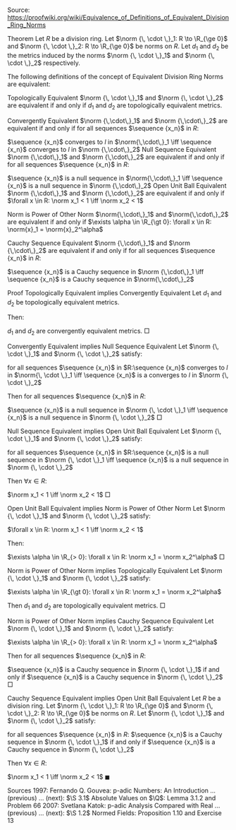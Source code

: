 # 

Source: https://proofwiki.org/wiki/Equivalence_of_Definitions_of_Equivalent_Division_Ring_Norms



Theorem
Let $R$ be a division ring.
Let $\norm {\, \cdot \,}_1: R \to \R_{\ge 0}$ and $\norm {\, \cdot \,}_2: R \to \R_{\ge 0}$ be norms on $R$.
Let $d_1$ and $d_2$ be the metrics induced by the norms $\norm {\, \cdot \,}_1$ and $\norm {\, \cdot \,}_2$ respectively.

The following definitions of the concept of Equivalent Division Ring Norms are equivalent:

Topologically Equivalent
$\norm {\, \cdot \,}_1$ and $\norm {\, \cdot \,}_2$ are equivalent if and only if $d_1$ and $d_2$ are topologically equivalent metrics.

Convergently Equivalent
$\norm {\,\cdot\,}_1$ and $\norm {\,\cdot\,}_2$ are equivalent if and only if for all sequences $\sequence {x_n}$ in $R$:

$\sequence {x_n}$ converges to $l$ in $\norm{\,\cdot\,}_1 \iff \sequence {x_n}$ converges to $l$ in $\norm {\,\cdot\,}_2$
Null Sequence Equivalent
$\norm {\,\cdot\,}_1$ and $\norm {\,\cdot\,}_2$ are equivalent if and only if for all sequences $\sequence {x_n}$ in $R$:

$\sequence {x_n}$ is a null sequence in $\norm{\,\cdot\,}_1 \iff \sequence {x_n}$ is a null sequence in $\norm {\,\cdot\,}_2$
Open Unit Ball Equivalent
$\norm {\,\cdot\,}_1$ and $\norm {\,\cdot\,}_2$ are equivalent if and only if $\forall x \in R: \norm x_1 < 1 \iff \norm x_2 < 1$ 

Norm is Power of Other Norm
$\norm{\,\cdot\,}_1$ and $\norm{\,\cdot\,}_2$ are equivalent if and only if $\exists \alpha \in \R_{\gt 0}: \forall x \in R: \norm{x}_1 = \norm{x}_2^\alpha$

Cauchy Sequence Equivalent
$\norm {\,\cdot\,}_1$ and $\norm {\,\cdot\,}_2$ are equivalent if and only if for all sequences $\sequence {x_n}$ in $R$:

$\sequence {x_n}$ is a Cauchy sequence in $\norm {\,\cdot\,}_1 \iff \sequence {x_n}$ is a Cauchy sequence in $\norm{\,\cdot\,}_2$


Proof
Topologically Equivalent implies Convergently Equivalent
Let $d_1$ and $d_2$ be topologically equivalent metrics.

Then:

$d_1$ and $d_2$ are convergently equivalent metrics.
$\Box$


Convergently Equivalent implies Null Sequence Equivalent
Let $\norm {\, \cdot \,}_1$ and $\norm {\, \cdot \,}_2$ satisfy:

for all sequences $\sequence {x_n}$ in $R:\sequence {x_n}$ converges to $l$ in $\norm{\, \cdot \,}_1 \iff \sequence {x_n}$ is a converges to $l$ in $\norm {\, \cdot \,}_2$

Then for all sequences $\sequence {x_n}$ in $R$:

$\sequence {x_n}$ is a null sequence in $\norm {\, \cdot \,}_1 \iff \sequence {x_n}$ is a null sequence in $\norm {\, \cdot \,}_2$
$\Box$


Null Sequence Equivalent implies Open Unit Ball Equivalent
Let $\norm {\, \cdot \,}_1$ and $\norm {\, \cdot \,}_2$ satisfy:

for all sequences $\sequence {x_n}$ in $R:\sequence {x_n}$ is a null sequence in $\norm {\, \cdot \,}_1  \iff \sequence {x_n}$ is a null sequence in $\norm {\, \cdot \,}_2$

Then $\forall x \in R$:

$\norm x_1 < 1 \iff \norm x_2 < 1$
$\Box$


Open Unit Ball Equivalent implies Norm is Power of Other Norm
Let $\norm {\, \cdot \,}_1$ and $\norm {\, \cdot \,}_2$ satisfy:

$\forall x \in R: \norm x_1 < 1 \iff \norm x_2 < 1$

Then:

$\exists \alpha \in \R_{> 0}: \forall x \in R: \norm x_1 = \norm x_2^\alpha$
$\Box$


Norm is Power of Other Norm implies Topologically Equivalent
Let $\norm {\, \cdot \,}_1$ and $\norm {\, \cdot \,}_2$ satisfy:

$\exists \alpha \in \R_{\gt 0}: \forall x \in R: \norm x_1 = \norm x_2^\alpha$

Then $d_1$ and $d_2$ are topologically equivalent metrics.
$\Box$


Norm is Power of Other Norm implies Cauchy Sequence Equivalent
Let $\norm {\, \cdot \,}_1$ and $\norm {\, \cdot \,}_2$ satisfy:

$\exists \alpha \in \R_{> 0}: \forall x \in R: \norm x_1 = \norm x_2^\alpha$

Then for all sequences $\sequence {x_n}$ in $R$:

$\sequence {x_n}$ is a Cauchy sequence in $\norm {\, \cdot \,}_1$ if and only if $\sequence {x_n}$ is a Cauchy sequence in $\norm {\, \cdot \,}_2$
$\Box$


Cauchy Sequence Equivalent implies Open Unit Ball Equivalent
Let $R$ be a division ring.
Let $\norm {\, \cdot \,}_1: R \to \R_{\ge 0}$ and $\norm {\, \cdot \,}_2: R \to \R_{\ge 0}$ be norms on $R$.
Let $\norm {\, \cdot \,}_1$ and $\norm {\, \cdot \,}_2$ satisfy:

for all sequences $\sequence {x_n}$ in $R$: $\sequence {x_n}$ is a Cauchy sequence in $\norm {\, \cdot \,}_1$ if and only if $\sequence {x_n}$ is a Cauchy sequence in $\norm {\, \cdot \,}_2$

Then $\forall x \in R$:

$\norm x_1 < 1 \iff \norm x_2 < 1$
$\blacksquare$


Sources
1997: Fernando Q. Gouvea: p-adic Numbers: An Introduction ... (previous) ... (next): $\S 3.1$ Absolute Values on $\Q$: Lemma $3.1.2$ and Problem $66$
2007: Svetlana Katok: p-adic Analysis Compared with Real ... (previous) ... (next): $\S 1.2$ Normed Fields: Proposition $1.10$ and Exercise $13$




